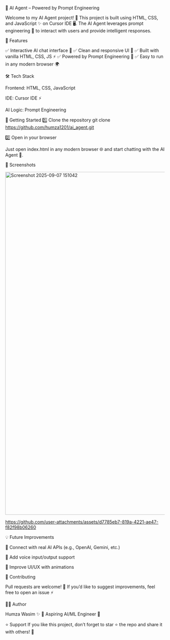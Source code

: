 🤖 AI Agent – Powered by Prompt Engineering

Welcome to my AI Agent project! 🎉
This project is built using HTML, CSS, and JavaScript ✨ on Cursor IDE 🖥️.
The AI Agent leverages prompt engineering 🧠 to interact with users and provide intelligent responses.

🌟 Features

✅ Interactive AI chat interface 💬
✅ Clean and responsive UI 🎨
✅ Built with vanilla HTML, CSS, JS ⚡
✅ Powered by Prompt Engineering 🧩
✅ Easy to run in any modern browser 🌍

🛠️ Tech Stack

Frontend: HTML, CSS, JavaScript

IDE: Cursor IDE ⚡

AI Logic: Prompt Engineering

🚀 Getting Started
1️⃣ Clone the repository
git clone https://github.com/humza1201/ai_agent.git

2️⃣ Open in your browser

Just open index.html in any modern browser 🌐 and start chatting with the AI Agent 🤖.

📸 Screenshots

<img width="1919" height="1079" alt="Screenshot 2025-09-07 151042" src="https://github.com/user-attachments/assets/6b720bfc-a60c-4c5e-81f9-3d6ec7da7569" />




https://github.com/user-attachments/assets/d7785eb7-819a-4221-ae47-f82f98b06260



💡 Future Improvements

🔗 Connect with real AI APIs (e.g., OpenAI, Gemini, etc.)

🎤 Add voice input/output support

🌈 Improve UI/UX with animations

🤝 Contributing

Pull requests are welcome! 🙌
If you’d like to suggest improvements, feel free to open an issue ⚡

🧑‍💻 Author

Humza Wasim ✨
📌 Aspiring AI/ML Engineer 🚀

⭐ Support
If you like this project, don’t forget to star ⭐ the repo and share it with others! 💖
 

